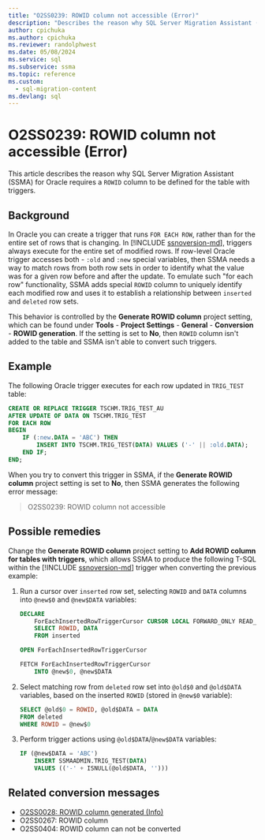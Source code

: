 ```yaml
---
title: "O2SS0239: ROWID column not accessible (Error)"
description: "Describes the reason why SQL Server Migration Assistant (SSMA) for Oracle requires a ROWID column to be defined."
author: cpichuka
ms.author: cpichuka
ms.reviewer: randolphwest
ms.date: 05/08/2024
ms.service: sql
ms.subservice: ssma
ms.topic: reference
ms.custom:
  - sql-migration-content
ms.devlang: sql
---
```


# O2SS0239: ROWID column not accessible (Error)

This article describes the reason why SQL Server Migration Assistant (SSMA) for Oracle requires a `ROWID` column to be defined for the table with triggers.

## Background

In Oracle you can create a trigger that runs `FOR EACH ROW`, rather than for the entire set of rows that is changing. In [!INCLUDE [ssnoversion-md](../../../includes/ssnoversion-md.md)], triggers always execute for the entire set of modified rows. If row-level Oracle trigger accesses both - `:old` and `:new` special variables, then SSMA needs a way to match rows from both row sets in order to identify what the value was for a given row before and after the update. To emulate such "for each row" functionality, SSMA adds special `ROWID` column to uniquely identify each modified row and uses it to establish a relationship between `inserted` and `deleted` row sets.

This behavior is controlled by the **Generate ROWID column** project setting, which can be found under **Tools** - **Project Settings** - **General** - **Conversion** - **ROWID generation**. If the setting is set to **No**, then `ROWID` column isn't added to the table and SSMA isn't able to convert such triggers.

## Example

The following Oracle trigger executes for each row updated in `TRIG_TEST` table:

```sql
CREATE OR REPLACE TRIGGER TSCHM.TRIG_TEST_AU
AFTER UPDATE OF DATA ON TSCHM.TRIG_TEST
FOR EACH ROW
BEGIN
    IF (:new.DATA = 'ABC') THEN
        INSERT INTO TSCHM.TRIG_TEST(DATA) VALUES ('-' || :old.DATA);
    END IF;
END;
```

When you try to convert this trigger in SSMA, if the **Generate ROWID column** project setting is set to **No**, then SSMA generates the following error message:

> O2SS0239: ROWID column not accessible

## Possible remedies

Change the **Generate ROWID column** project setting to **Add ROWID column for tables with triggers**, which allows SSMA to produce the following T-SQL within the [!INCLUDE [ssnoversion-md](../../../includes/ssnoversion-md.md)] trigger when converting the previous example:

1) Run a cursor over `inserted` row set, selecting `ROWID` and `DATA` columns into `@new$0` and `@new$DATA` variables:

    ```sql
    DECLARE
        ForEachInsertedRowTriggerCursor CURSOR LOCAL FORWARD_ONLY READ_ONLY FOR
        SELECT ROWID, DATA
        FROM inserted

    OPEN ForEachInsertedRowTriggerCursor

    FETCH ForEachInsertedRowTriggerCursor
        INTO @new$0, @new$DATA
    ```

2) Select matching row from `deleted` row set into `@old$0` and `@old$DATA` variables, based on the inserted `ROWID` (stored in `@new$0` variable):

    ```sql
    SELECT @old$0 = ROWID, @old$DATA = DATA
    FROM deleted
    WHERE ROWID = @new$0
    ```

3) Perform trigger actions using `@old$DATA`/`@new$DATA` variables:

    ```sql
    IF (@new$DATA = 'ABC')
        INSERT SSMAADMIN.TRIG_TEST(DATA)
        VALUES (('-' + ISNULL(@old$DATA, '')))
    ```

## Related conversion messages

- [O2SS0028: ROWID column generated (Info)](o2ss0028.md)
- O2SS0267: ROWID column
- O2SS0404: ROWID column can not be converted
